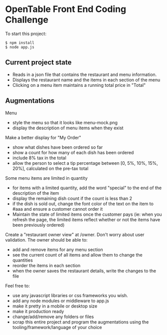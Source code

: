 OpenTable Front End Coding Challenge
=========

To start this project:
```
$ npm install
$ node app.js
```
Current project state
---
  - Reads in a json file that contains the restaurant and menu information.
  - Displays the restaurant name and the items in each section of the menu
  - Clicking on a menu item maintains a running total price in "Total"

Augmentations
---
Menu
  - style the menu so that it looks like menu-mock.png
  - display the description of menu items when they exist
  
Make a better display for "My Order"
  - show what dishes have been ordered so far
  - show a count for how many of each dish has been ordered
  - include 8% tax in the total
  - allow the person to select a tip percentage between [0, 5%, 10%, 15%, 20%], calculated on the pre-tax total
  
Some menu items are limited in quantity
 - for items with a limited quantity, add the word "special" to the end of the description of the item
 - display the remaining dish count if the count is less than 2
 - if the dish is sold out, change the font color of the text on the item to #aaa and ensure a customer cannot order it
 - Maintain the state of limited items once the customer pays (ie: when you refresh the page, the limited items reflect whether or not the items have been previously ordered)
 
Create a "restaurant owner view" at /owner.  Don't worry about user validation.  The owner should be able to:
 - add and remove items for any menu section
 - see the current count of all items and allow them to change the quantities
 - reorder the items in each section
 - when the owner saves the restaurant details, write the changes to the file
 
Feel free to:
 - use any javascript libraries or css frameworks you wish.
 - add any node modules or middleware to app.js 
 - make it pretty in a mobile or desktop size
 - make it production ready
 - change/add/remove any folders or files
 - scrap this entire project and program the augmentations using the tooling/framework/language of your choice
